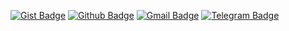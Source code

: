 [![Gist Badge][gistbadge]][gistlink]
[![Github Badge][githubbadge]][githublink]
[![Gmail Badge][gmailbadge]][gmaillink]
[![Telegram Badge][telegrambadge]][telegramlink]

[gistlink]: https://gist.github.com/paulloclara
[githublink]: https://github.com/paulloclara
[gmaillink]: https://mail.google.com/mail/u/0/?view=cm&fs=1&to=paulloclara@gmail.com&tf=1
[telegramlink]: https://t.me/paulloclara/
[gistbadge]: https://img.shields.io/badge/-Gist-555859?style=flat-square&logo=Github&logoColor=white&link=https://gist.github.com/paulloclara
[githubbadge]: https://img.shields.io/badge/-Github-000?style=flat-square&logo=Github&logoColor=white&link=https://github.com/paulloclara
[gmailbadge]: https://img.shields.io/badge/-Gmail-c14438?style=flat-square&logo=Gmail&logoColor=white&link=https://mail.google.com/mail/u/0/?view=cm&fs=1&to=paulloclara@gmail.com&tf=1
[telegrambadge]: https://img.shields.io/badge/-Telegram-1ca0f1?style=flat-square&labelColor=1ca0f1&logo=telegram&logoColor=white&link=https://t.me/paulloclara/
